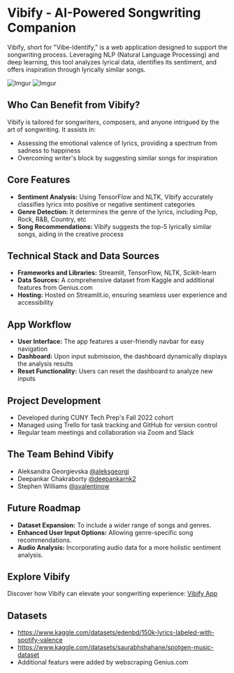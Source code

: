 # Vibify - AI-Powered Songwriting Companion

Vibify, short for "Vibe-Identify," is a web application designed to support the songwriting process. Leveraging NLP (Natural Language Processing) and deep learning, this tool analyzes lyrical data, identifies its sentiment, and offers inspiration through lyrically similar songs.

![Imgur](https://i.imgur.com/iAQgbMP.png)
![Imgur](https://i.imgur.com/hxFR4UZ.png)

## Who Can Benefit from Vibify?

Vibify is tailored for songwriters, composers, and anyone intrigued by the art of songwriting. It assists in:

- Assessing the emotional valence of lyrics, providing a spectrum from sadness to happiness
- Overcoming writer's block by suggesting similar songs for inspiration

## Core Features

- **Sentiment Analysis:** Using TensorFlow and NLTK, Vibify accurately classifies lyrics into positive or negative sentiment categories
- **Genre Detection:** It determines the genre of the lyrics, including Pop, Rock, R&B, Country, etc
- **Song Recommendations:** Vibify suggests the top-5 lyrically similar songs, aiding in the creative process

## Technical Stack and Data Sources

- **Frameworks and Libraries:** Streamlit, TensorFlow, NLTK, Scikit-learn
- **Data Sources:** A comprehensive dataset from Kaggle and additional features from Genius.com
- **Hosting:** Hosted on Streamlit.io, ensuring seamless user experience and accessibility

## App Workflow

- **User Interface:** The app features a user-friendly navbar for easy navigation
- **Dashboard:** Upon input submission, the dashboard dynamically displays the analysis results
- **Reset Functionality:** Users can reset the dashboard to analyze new inputs

## Project Development

- Developed during CUNY Tech Prep's Fall 2022 cohort
- Managed using Trello for task tracking and GitHub for version control
- Regular team meetings and collaboration via Zoom and Slack

## The Team Behind Vibify

- Aleksandra Georgievska [@aleksgeorgi](https://github.com/aleksgeorgi)
- Deepankar Chakraborty [@deepankarnk2](https://github.com/deepankarck2)
- Stephen Williams [@svalentinow](https://github.com/Svalentinow)

## Future Roadmap

- **Dataset Expansion:** To include a wider range of songs and genres.
- **Enhanced User Input Options:** Allowing genre-specific song recommendations.
- **Audio Analysis:** Incorporating audio data for a more holistic sentiment analysis.

## Explore Vibify

Discover how Vibify can elevate your songwriting experience: [Vibify App](https://ctpfallgroupproject-vibify.streamlit.app/)

## Datasets

- https://www.kaggle.com/datasets/edenbd/150k-lyrics-labeled-with-spotify-valence
- https://www.kaggle.com/datasets/saurabhshahane/spotgen-music-dataset
- Additional featurs were added by webscraping Genius.com


